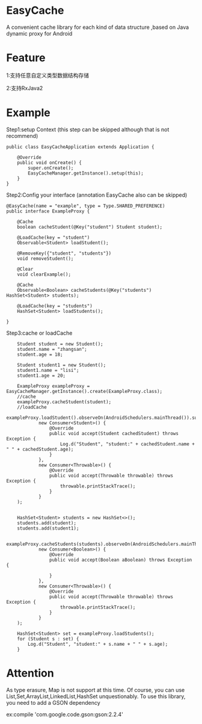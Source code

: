 # EasyCache
A convenient cache library for each kind of data structure ,based on Java dynamic proxy for Android

# Feature
1:支持任意自定义类型数据结构存储

2:支持RxJava2

# Example
Step1:setup Context (this step can be skipped although that is not recommend)

    public class EasyCacheApplication extends Application {

        @Override
        public void onCreate() {
            super.onCreate();
            EasyCacheManager.getInstance().setup(this);
        }
    }

Step2:Config your interface (annotation EasyCache also can be skipped)

    @EasyCache(name = "example", type = Type.SHARED_PREFERENCE)
    public interface ExampleProxy {

        @Cache
        boolean cacheStudent(@Key("student") Student student);

        @LoadCache(key = "student")
        Observable<Student> loadStudent();

        @RemoveKey({"student", "students"})
        void removeStudent();

        @Clear
        void clearExample();

        @Cache
        Observable<Boolean> cacheStudents(@Key("students") HashSet<Student> students);

        @LoadCache(key = "students")
        HashSet<Student> loadStudents();

    }

Step3:cache or loadCache

        Student student = new Student();
        student.name = "zhangsan";
        student.age = 18;

        Student student1 = new Student();
        student1.name = "lisi";
        student1.age = 20;

        ExampleProxy exampleProxy = EasyCacheManager.getInstance().create(ExampleProxy.class);
        //cache
        exampleProxy.cacheStudent(student);
        //loadCache
        exampleProxy.loadStudent().observeOn(AndroidSchedulers.mainThread()).subscribeOn(Schedulers.io()).subscribe(
                new Consumer<Student>() {
                    @Override
                    public void accept(Student cachedStudent) throws Exception {
                        Log.d("Student", "student:" + cachedStudent.name + " " + cachedStudent.age);
                    }
                },
                new Consumer<Throwable>() {
                    @Override
                    public void accept(Throwable throwable) throws Exception {
                        throwable.printStackTrace();
                    }
                }
        );


        HashSet<Student> students = new HashSet<>();
        students.add(student);
        students.add(student1);

        exampleProxy.cacheStudents(students).observeOn(AndroidSchedulers.mainThread()).subscribeOn(Schedulers.io()).subscribe(
                new Consumer<Boolean>() {
                    @Override
                    public void accept(Boolean aBoolean) throws Exception {

                    }
                },
                new Consumer<Throwable>() {
                    @Override
                    public void accept(Throwable throwable) throws Exception {
                        throwable.printStackTrace();
                    }
                }
        );

        HashSet<Student> set = exampleProxy.loadStudents();
        for (Student s : set) {
            Log.d("Student", "student:" + s.name + " " + s.age);
        }

# Attention
As type erasure, Map is not support at this time. Of course, you can use List,Set,ArrayList,LinkedList,HashSet unquestionably.
To use this library, you need to add a GSON dependency

ex:compile 'com.google.code.gson:gson:2.2.4'
